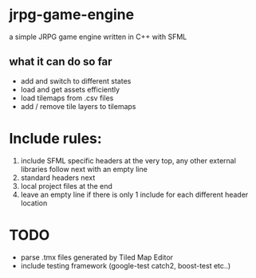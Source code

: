 # jrpg-game-engine
a simple JRPG game engine written in C++ with SFML

## what it can do so far
- add and switch to different states
- load and get assets efficiently
- load tilemaps from .csv files
- add / remove tile layers to tilemaps

# Include rules:
1. include SFML specific headers at the very top, any other external libraries follow next with an empty line
2. standard headers next
3. local project files at the end
4. leave an empty line if there is only 1 include for each different header location

# TODO
- parse .tmx files generated by Tiled Map Editor
- include testing framework (google-test catch2, boost-test etc..)

